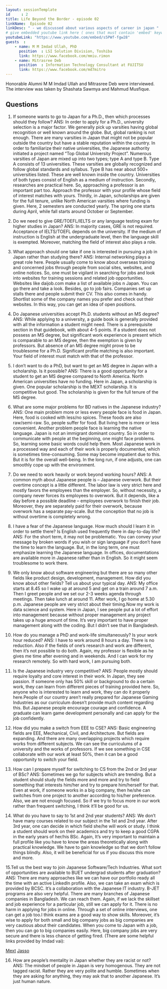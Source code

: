 ```yaml
---
layout: sessionTemplate
id     : 2
title: Life Beyond the Border - episode 02
linkName:  Episode 02
linkDesc: " - we discussed about various aspects of career in japan "
# give embedded youtube link here ( ones that must contain 'embed' keyword )
youtubeLink: "https://www.youtube.com/embed/s5PWf-fgw28"
guests  :
    - name: M M Imdad Ullah, PhD
      position  : LSI Solution Division, Toshiba
      link: https://www.facebook.com/mmiu.rimon
    - name: Mitrasree Deb
      position  : Information Technology Consultant at FUJITSU
      link: https://www.facebook.com/md7mitro
---
```


Honorable Alumni  M M Imdad Ullah and  Mitrasree Deb were interviewed.
The interview was taken by  Shashata  Sawmya and Mahmud Musfique.

## Questions

1. If someone wants to go to Japan for a Ph.D., then which processes should they follow?
ANS: In order to apply for a Ph.D., university selection is a major factor. We generally pick up varsities having global recognition or well known around the globe. 
But, global ranking is not enough. There are many varsities in Japan that might not be popular outside the country but have a stable reputation within the country. In order to 
familiarize their native universities, the Japanese authority initiated a project named “Top Global University Project”. Numerous varsities of Japan are mixed up into two types; 
type A and type B. Type A consists of 13 universities. These varsities are globally recognized and follow global standards and syllabus. Type B has near about 500+ universities 
listed. These are well known inside the country. Universities of both types consist of English as a medium of instruction. Secondly, researches are practical here. So, approaching
a professor is an important part too. Approach the professor with your profile whose field of interest matches with yours. Thirdly, in Japan, scholarships are given for the full 
tenure, unlike North American varsities where funding is given. Here, 2 semesters are conducted yearly. The spring one starts during April, while fall starts around October or 
September.


2. Do we need to give GRE/TOEFL/IELTS  or any language testing exam for higher studies in Japan?
ANS: In majority cases,  GRE is not required. Acceptance of IELTS/TOEFL depends on the university. If the medium of instruction is English at the undergraduate level, then the 
language skill is exempted. Moreover, matching the field of interest also plays a role.

3. What approach should one take if one is interested in pursuing a job in Japan rather than studying there?
ANS: Internal networking plays a great role here. People usually come to know about overseas training and concerned jobs through people from social sites, websites, and online 
notices. So, one must be vigilant in searching for jobs and look into websites for training sessions and related job opportunities. Websites like daijob.com make a list of 
available jobs n Japan. You can go there and take a look. Besides,  go to job fairs. Companies set up stalls there and people submit their CV. This also comes in handy. 
Shortlist some of the company names you prefer and check out their websites. In this way, you can get an idea of open positions.


4. Do Japanese universities accept Ph.D. students without an MS degree?
ANS: While applying to a university, a guide book is generally provided with all the information a student might need. There is a prerequisite section in that guidebook, with 
about 4-5 points. If a student does not possess an MS degree, but significant work experience is present which is comparable to an MS degree, then the exemption is given by 
professors. But absence of an MS degree might prove to be troublesome for a Ph.D. Significant profile matching is also important. Your field of interest must match with that of 
the professor.  


5. I don’t want to do a PhD, but want to get an MS degree in Japan with a scholarship. Is it possible?
ANS: There is a good opportunity for a student to get an MS degree compared to North America. North American universities have no funding. Here in Japan, a scholarship is given.
One popular scholarship is the MEXT scholarship. It is competitive but good. The scholarship is given for the full tenure of the MS degree.


6. What are some major problems for BD natives in the Japanese industry?
ANS: One main problem more or less every people face is food in Japan. Here, food is cooked with less/no spices. These foods are also raw/semi-raw. So, people suffer for food. 
But living here is more or less convenient. Another problem people face is learning the native language. Japan is not an immigrant dominant country. So in order to communicate 
with people at the beginning, one might face problems. So, learning some basic words could help them. Most Japanese work in a processed way and each of their work is properly 
documented, which is sometimes time-consuming. Some may become impatient due to this. But it is for the overall well-being. In the long run, if one adjusts, one can smoothly 
cope up with the environment.


7. Do we need to work heavily or work beyond working hours?
ANS: A common myth about Japanese people is – Japanese overwork. But their overtime concept is a little different. The labor law is very strict here and mostly favors the 
employees than the employer. So, without necessity, a company never forces its employees to overwork. But it depends, like a day before a possible deadline – employees overwork
to finish their job. Moreover, they are separately paid for their overwork, because overwork has a separate pay-scale.  But the conception that no job is without overtime is
completely wrong. 


8. I have a fear of the Japanese language. How much should I learn it in order to settle there? Is English used frequently there in day-to-day life?
ANS: For the short term, it may not be problematic. You can convey your message by broken words if you wish or sign language if you don’t have the time to learn the language. 
But, in the long term, one must emphasize learning the Japanese language. In offices, documentations are available more in Japanese rather than in English. So it might seem 
troublesome to work there.


9. We only know about software engineering but there are so many other fields like product design, development, management. How did you know about other fields? Tell us about
your typical day.
ANS: My office starts at 8.45 so I wake up at around 5 and get on a train around 7 a.m. Then I greet people and we set our 2-3 weeks agenda through meetings. Then take lunch at 
around 11. After work, I go home at 5.30 p.m. Japanese people are very strict about their timing.Now my work is data science and system. Here in Japan, I see people put a lot of
effort into management because without proper management any project takes up a huge amount of time. It’s very important to have proper management along with the coding. But I 
didn’t see that in Bangladesh.


10. How do you manage a PhD and work-life simultaneously? Is your work hour reduced? 
ANS: I have to work around 8 hours a day. There is no reduction. Also if the fields of one’s research and work are different, then it’s not possible to do both. Again, my 
professor is flexible as he gives me time after evening and in weekends. And I can work for my research remotely. So with hard work, I am pursuing both. 


11. Is the Japanese industry very competitive?
ANS: People mostly should require loyalty and core interest in their work. In Japan, they see passion. If someone only has 50% skill or background to do a certain work, they can
learn from different pieces of training provided here. So, anyone who is interested to learn and work, they can do it properly here.People of our country aren’t really prepared 
for Japanese Gaming Industries as our curriculum doesn’t provide much content regarding this. But Japanese people encourage courage and confidence. A graduate can learn game 
development personally and can apply for the job confidently. 


12. How did you make a switch from EEE to CSE?
ANS: Basic engineering fields are EEE, Mechanical, Civil, and Architecture. But fields are expanding. And there are many overlapping projects which require works from different 
subjects. We can see the curriculums of a university and the works of professors. If we see something in CSE collaborate with our work at least 50%, then it can be a good 
opportunity to switch your field. 


13. How can I prepare myself for switching to CS from the 2nd or 3rd year of BSc?
ANS: Sometimes we go for subjects which are trending. But a student should study the fields more and more and try to field something that interests him/her and try to prepare 
him/herself for that. Even at work, if someone works in a big company, then he/she can switches from one project to another according to his/her preference.  Also, we are not 
enough focused. So if we try to focus more in our work rather than frequent switching, I think it’ll be good for us.


14. What do you have to say to 1st and  2nd year students?
ANS: We don’t have many courses related to our subject in the 1st and 2nd year. After 3rd year, one can decide in which field she/he will work or study. I think a student should
work on their academics and try to keep a good CGPA in the early years of her/his BSc. Again, It’s very important to maintain a full profile like you have to know the areas 
theoretically along with practical knowledge. We have to gain knowledge so that we don’t follow things blindly. Also, it will be beneficial for us if you discuss this more and 
more.


15.Tell us the best way to join Japanese Software/Tech Industries. What sort of opportunities are available to BUET undergrad students after graduation?
ANS: There are many approaches like we can have our portfolio ready all the time with an active LinkedIn profile. Also, we can take an exam which is provided by BCSC. It’s a 
collaboration with the Japanese IT industry. B-JET programs are also very helpful. There are many branches of Japanese companies in Bangladesh. We can reach them. Again, if we 
lack the skillset and job experience for a particular job, still we can apply for it. There is no harm in applying for jobs in online. Through a set of online interviews, one 
can get a job too.I think exams are a good way to show skills. Moreover, it’s wise to apply for both small and big company jobs as big companies are very cautious about their 
candidates. When you come to Japan with a job, then you can go to big companies easily. Here, big company jobs are very secure and there is less chance of getting fired. (There 
are some helpful links provided by Imdad vai):

 [Mext](https://tgu.mext.go.jp/en/)
 [Jasso](https://www.jasso.go.jp/en/study_j/scholarships/brochure.html)


16. How are people’s mentality in Japan whether they are racist or not?
ANS: The mindset of people in Japan is very homogenous. They are not tagged racist. Rather they are very polite and humble. Sometimes when they are asking for anything, they may
ask that to another Japanese. It’s just human nature.





















